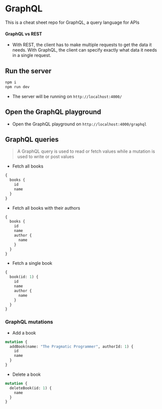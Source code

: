 # GraphQL

This is a cheat sheet repo for GraphQL, a query language for APIs

#### GraphQL vs REST

- With REST, the client has to make multiple requests to get the data it needs. With GraphQL, the client can specify exactly what data it needs in a single request.

## Run the server

```bash
npm i
npm run dev
```

- The server will be running on `http://localhost:4000/`

## Open the GraphQL playground

- Open the GraphQL playground on `http://localhost:4000/graphql`

## GraphQL queries

> A GraphQL query is used to read or fetch values while a mutation is used to write or post values

- Fetch all books

```graphql
{
  books {
    id
    name
  }
}
```

- Fetch all books with their authors

```graphql
{
  books {
    id
    name
    author {
      name
    }
  }
}
```

- Fetch a single book

```graphql
{
  book(id: 1) {
    id
    name
    author {
      name
    }
  }
}
```

### GraphQL mutations

- Add a book

```graphql
mutation {
  addBook(name: "The Pragmatic Programmer", authorId: 1) {
    id
    name
  }
}
```

- Delete a book

```graphql
mutation {
  deleteBook(id: 1) {
    name
  }
}
```

